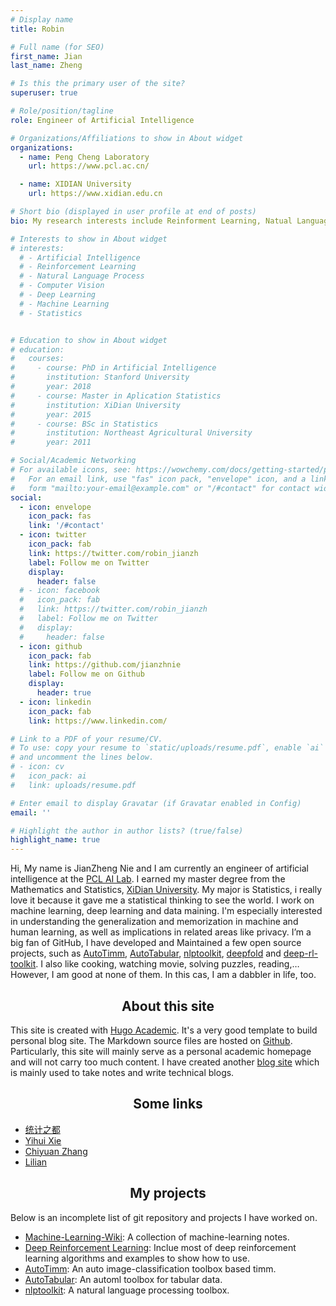 ```yaml
---
# Display name
title: Robin

# Full name (for SEO)
first_name: Jian
last_name: Zheng

# Is this the primary user of the site?
superuser: true

# Role/position/tagline
role: Engineer of Artificial Intelligence

# Organizations/Affiliations to show in About widget
organizations:
  - name: Peng Cheng Laboratory
    url: https://www.pcl.ac.cn/

  - name: XIDIAN University
    url: https://www.xidian.edu.cn

# Short bio (displayed in user profile at end of posts)
bio: My research interests include Reinforment Learning, Natual Language Process.

# Interests to show in About widget
# interests:
  # - Artificial Intelligence
  # - Reinforcement Learning
  # - Natural Language Process
  # - Computer Vision
  # - Deep Learning
  # - Machine Learning
  # - Statistics


# Education to show in About widget
# education:
#   courses:
#     - course: PhD in Artificial Intelligence
#       institution: Stanford University
#       year: 2018
#     - course: Master in Aplication Statistics
#       institution: XiDian University
#       year: 2015
#     - course: BSc in Statistics
#       institution: Northeast Agricultural University
#       year: 2011

# Social/Academic Networking
# For available icons, see: https://wowchemy.com/docs/getting-started/page-builder/#icons
#   For an email link, use "fas" icon pack, "envelope" icon, and a link in the
#   form "mailto:your-email@example.com" or "/#contact" for contact widget.
social:
  - icon: envelope
    icon_pack: fas
    link: '/#contact'
  - icon: twitter
    icon_pack: fab
    link: https://twitter.com/robin_jianzh
    label: Follow me on Twitter
    display:
      header: false
  # - icon: facebook
  #   icon_pack: fab
  #   link: https://twitter.com/robin_jianzh
  #   label: Follow me on Twitter
  #   display:
  #     header: false
  - icon: github
    icon_pack: fab
    link: https://github.com/jianzhnie
    label: Follow me on Github
    display:
      header: true
  - icon: linkedin
    icon_pack: fab
    link: https://www.linkedin.com/

# Link to a PDF of your resume/CV.
# To use: copy your resume to `static/uploads/resume.pdf`, enable `ai` icons in `params.yaml`,
# and uncomment the lines below.
# - icon: cv
#   icon_pack: ai
#   link: uploads/resume.pdf

# Enter email to display Gravatar (if Gravatar enabled in Config)
email: ''

# Highlight the author in author lists? (true/false)
highlight_name: true
---
```

<!-- #  <center>About Me</center> -->

Hi, My name is JianZheng Nie and I am currently an engineer of artificial intelligence at the [PCL AI Lab](https://www.pcl.ac.cn/). I earned my master degree from the Mathematics and Statistics, [XiDian University](https://www.xidian.edu.cn).  My major is Statistics, i really love it because it gave me a statistical thinking to see the world. I work on machine learning, deep learning and data maining. I'm especially interested in understanding the generalization and memorization in machine and human learning, as well as implications in related areas like privacy. I’m a big fan of GitHub, I have developed and Maintained a few  open source projects, such as [AutoTimm](https://github.com/jianzhnie/AutoTimm), [AutoTabular](https://github.com/jianzhnie/AutoTabular), [nlptoolkit](https://github.com/jianzhnie/nlp-toolkit), [deepfold](https://github.com/jianzhnie/DeepFold) and [deep-rl-toolkit](https://github.com/jianzhnie/deep-rl-toolkit). I also like cooking, watching movie, solving puzzles, reading,… However, I am good at none of them. In this cas, I am a dabbler in life, too.

## <center>About this site</center>

This site is created with [Hugo Academic](https://academic-demo.netlify.app/). It's a very good template to build personal blog site. The Markdown source files are hosted on [Github](https://github.com/jianzhnie/robin-academic-blog). Particularly, this site will mainly serve as a personal academic homepage and will not carry too much content. I have created another [blog site](https://jianzhnie.github.io/machine-learning-wiki/) which is mainly used to take notes and write technical blogs.

## <center>Some links</center>

- [统计之都](https://cosx.org/)
- [Yihui Xie](https://yihui.org/)
- [Chiyuan Zhang](https://pluskid.org/)
- [Lilian](https://lilianweng.github.io/)

## <center>My projects</center> 
Below is an incomplete list of git repository and projects I have worked on.

- [Machine-Learning-Wiki](https://jianzhnie.github.io/machine-learning-wiki/): A collection of machine-learning notes.
- [Deep Reinforcement Learning](https://jianzhnie.github.io/machine-learning-wiki/#/deep-rl/): Inclue most of deep reinforcement learning algorithms and examples to show how to use.
- [AutoTimm](https://github.com/jianzhnie/AutoTimm): An auto image-classification toolbox based timm.
- [AutoTabular](https://github.com/jianzhnie/AutoTabular): An automl  toolbox for tabular data.
- [nlptoolkit](https://github.com/jianzhnie/nlp-toolkit): A natural language processing toolbox.